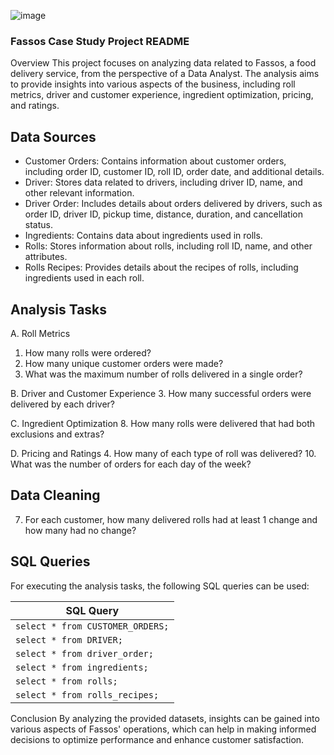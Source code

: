 ![image](https://github.com/anauhwar/Fassos-Analytics-Project/assets/64798462/1eb84e32-08a5-49fc-a75c-2e6f7a1bdb50)




### Fassos Case Study Project README

 Overview
This project focuses on analyzing data related to Fassos, a food delivery service, from the perspective of a Data Analyst. The analysis aims to provide insights into various aspects of the business, including roll metrics, driver and customer experience, ingredient optimization, pricing, and ratings.

 ## Data Sources
- Customer Orders: Contains information about customer orders, including order ID, customer ID, roll ID, order date, and additional details.
- Driver: Stores data related to drivers, including driver ID, name, and other relevant information.
- Driver Order: Includes details about orders delivered by drivers, such as order ID, driver ID, pickup time, distance, duration, and cancellation status.
- Ingredients: Contains data about ingredients used in rolls.
- Rolls: Stores information about rolls, including roll ID, name, and other attributes.
- Rolls Recipes: Provides details about the recipes of rolls, including ingredients used in each roll.

## Analysis Tasks

 A. Roll Metrics
1. How many rolls were ordered?
2. How many unique customer orders were made?
6. What was the maximum number of rolls delivered in a single order?

B. Driver and Customer Experience
3. How many successful orders were delivered by each driver?

C. Ingredient Optimization
8. How many rolls were delivered that had both exclusions and extras?

D. Pricing and Ratings
4. How many of each type of roll was delivered?
10. What was the number of orders for each day of the week?

## Data Cleaning
7. For each customer, how many delivered rolls had at least 1 change and how many had no change?

## SQL Queries
For executing the analysis tasks, the following SQL queries can be used:



| SQL Query                   |
|-----------------------------|
| `select * from CUSTOMER_ORDERS;` |
| `select * from DRIVER;`          |
| `select * from driver_order;`    |
| `select * from ingredients;`     |
| `select * from rolls;`           |
| `select * from rolls_recipes;`   |









Conclusion
By analyzing the provided datasets, insights can be gained into various aspects of Fassos' operations, which can help in making informed decisions to optimize performance and enhance customer satisfaction.


